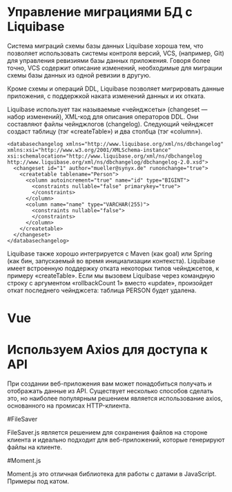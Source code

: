 # Управление миграциями БД с Liquibase

Система миграций схемы базы данных Liquibase хороша тем, что позволяет использовать системы контроля версий, VCS, (например, Git) для управления ревизиями базы данных приложения. Говоря более точно, VCS содержит описание изменений, необходимые для миграции схемы базы данных из одной ревизии в другую.

Кроме схемы и операций DDL, Liquibase позволяет мигрировать данные приложения, с поддержкой наката изменений данных и их отката. 


Liquibase использует так называемые «чейнджсеты» (changeset — набор изменений), XML-код для описания операторов DDL. Они составляют файлы чейнджлогов (changelog). Следующий чейнджсет создаст таблицу (тэг «createTable») и два столбца (тэг «column»).

    <databasechangelog xmlns="http://www.liquibase.org/xml/ns/dbchangelog" xmlns:xsi="http://www.w3.org/2001/XMLSchema-instance" xsi:schemalocation="http://www.liquibase.org/xml/ns/dbchangelog http://www.liquibase.org/xml/ns/dbchangelog/dbchangelog-2.0.xsd">
      <changeset id="1" author="mueller@synyx.de" runonchange="true"> 
        <createtable tablename="Person"> 
          <column autoincrement="true" name="id" type="BIGINT"> 
            <constraints nullable="false" primarykey="true"> 
            </constraints>
          </column> 
          <column name="name" type="VARCHAR(255)"> 
            <constraints nullable="false"> 
            </constraints>
          </column> 
        </createtable> 
      </changeset>
    </databasechangelog>
    
    
 Liquibase также хорошо интегрируется с Maven (как goal) или Spring (как бин, запускаемый во время инициализации контекста).
 Liquibase имеет встроенную поддержку отката некоторых типов чейнджсетов, к примеру «createTable». Если мы вызовем Liquibase   через командную строку с аргументом «rollbackCount 1» вместо «update», произойдет откат последнего чейнджсета: таблица PERSON будет удалена.
 
 
 # Vue 
 # Используем Axios для доступа к API
 
 При создании веб-приложения вам может понадобиться получать и отображать данные из API. Существует несколько способов сделать это, но наиболее популярным решением является использование axios, основанного на промисах HTTP-клиента.
 
 #FileSaver
 
 FileSaver.js является решением для сохранения файлов на стороне клиента и идеально подходит для веб-приложений, которые генерируют файлы на клиенте.
 
 #Moment.js
 
 Moment.js это отличная библиотека для работы с датами в JavaScript. Примеры под катом.

